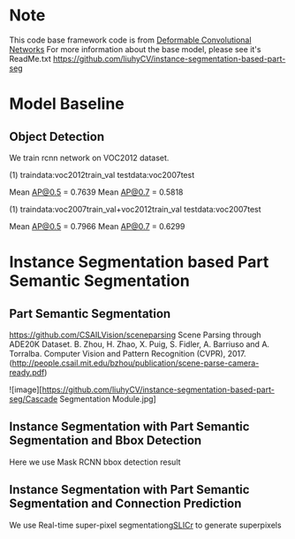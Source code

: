 # Note
This code base framework code is from [Deformable Convolutional Networks](https://github.com/msracver/Deformable-ConvNets)
For more information about the base model, please see it's ReadMe.txt
https://github.com/liuhyCV/instance-segmentation-based-part-seg


# Model Baseline

## Object Detection
We train rcnn network on VOC2012 dataset.

(1)
traindata:voc2012train_val
testdata:voc2007test

Mean AP@0.5 = 0.7639
Mean AP@0.7 = 0.5818

(1)
traindata:voc2007train_val+voc2012train_val
testdata:voc2007test

Mean AP@0.5 = 0.7966
Mean AP@0.7 = 0.6299



# Instance Segmentation based Part Semantic Segmentation

## Part Semantic Segmentation

https://github.com/CSAILVision/sceneparsing
Scene Parsing through ADE20K Dataset. B. Zhou, H. Zhao, X. Puig, S. Fidler, A. Barriuso and A. Torralba. Computer Vision and Pattern Recognition (CVPR), 2017. (http://people.csail.mit.edu/bzhou/publication/scene-parse-camera-ready.pdf)


![image][https://github.com/liuhyCV/instance-segmentation-based-part-seg/Cascade Segmentation Module.jpg]




## Instance Segmentation with Part Semantic Segmentation and Bbox Detection

Here we use Mask RCNN bbox detection result


## Instance Segmentation with Part Semantic Segmentation and Connection Prediction

We use Real-time super-pixel segmentation[gSLICr](https://github.com/carlren/gSLICr) to generate superpixels

